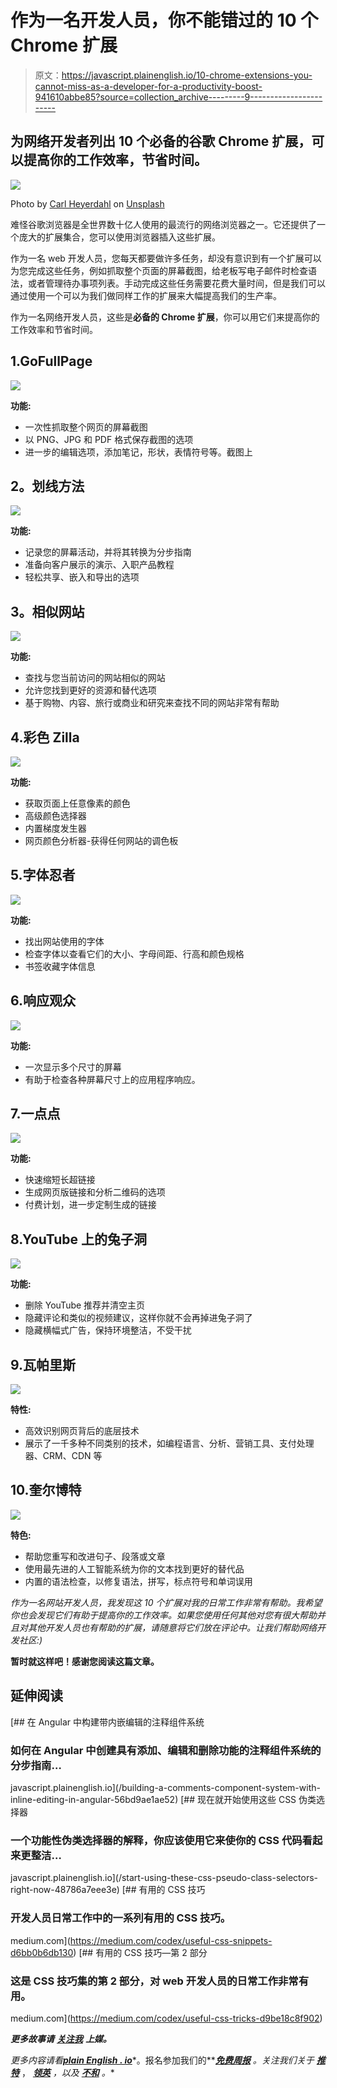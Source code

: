 # 作为一名开发人员，你不能错过的 10 个 Chrome 扩展

> 原文：<https://javascript.plainenglish.io/10-chrome-extensions-you-cannot-miss-as-a-developer-for-a-productivity-boost-941610abbe85?source=collection_archive---------9----------------------->

## 为网络开发者列出 10 个必备的谷歌 Chrome 扩展，可以提高你的工作效率，节省时间。

![](img/a96fffc3fb758fd15ff97aff8ab47709.png)

Photo by [Carl Heyerdahl](https://unsplash.com/@carlheyerdahl?utm_source=medium&utm_medium=referral) on [Unsplash](https://unsplash.com?utm_source=medium&utm_medium=referral)

难怪谷歌浏览器是全世界数十亿人使用的最流行的网络浏览器之一。它还提供了一个庞大的扩展集合，您可以使用浏览器插入这些扩展。

作为一名 web 开发人员，您每天都要做许多任务，却没有意识到有一个扩展可以为您完成这些任务，例如抓取整个页面的屏幕截图，给老板写电子邮件时检查语法，或者管理待办事项列表。手动完成这些任务需要花费大量时间，但是我们可以通过使用一个可以为我们做同样工作的扩展来大幅提高我们的生产率。

作为一名网络开发人员，这些是**必备的 Chrome 扩展**，你可以用它们来提高你的工作效率和节省时间。

## 1.GoFullPage

![](img/ab6b2404217db35441d33bf65e543a9d.png)

**功能:**

*   一次性抓取整个网页的屏幕截图
*   以 PNG、JPG 和 PDF 格式保存截图的选项
*   进一步的编辑选项，添加笔记，形状，表情符号等。截图上

## **2。划线方法**

![](img/6082e17f93c42b898ce9f007e8c749b7.png)

**功能:**

*   记录您的屏幕活动，并将其转换为分步指南
*   准备向客户展示的演示、入职产品教程
*   轻松共享、嵌入和导出的选项

## **3。相似网站**

![](img/e64c7d4d213fb376ea7c23fa20c42172.png)

**功能:**

*   查找与您当前访问的网站相似的网站
*   允许您找到更好的资源和替代选项
*   基于购物、内容、旅行或商业和研究来查找不同的网站非常有帮助

## 4.彩色 Zilla

![](img/4d135886b4c5ec3bb5149da052e67ffd.png)

**功能:**

*   获取页面上任意像素的颜色
*   高级颜色选择器
*   内置梯度发生器
*   网页颜色分析器-获得任何网站的调色板

## 5.字体忍者

![](img/7cea4b2fd99c42d2e1c7895e1192317a.png)

**功能:**

*   找出网站使用的字体
*   检查字体以查看它们的大小、字母间距、行高和颜色规格
*   书签收藏字体信息

## 6.响应观众

![](img/71be0f3ac3ba108d8366c570e880f641.png)

**功能:**

*   一次显示多个尺寸的屏幕
*   有助于检查各种屏幕尺寸上的应用程序响应。

## 7.一点点

![](img/13fcce3b7491cb606c1138d9aac44a72.png)

**功能:**

*   快速缩短长超链接
*   生成网页版链接和分析二维码的选项
*   付费计划，进一步定制生成的链接

## 8.YouTube 上的兔子洞

![](img/7567d8ae7e33ccafe5a3f9aabaf369b7.png)

**功能:**

*   删除 YouTube 推荐并清空主页
*   隐藏评论和类似的视频建议，这样你就不会再掉进兔子洞了
*   隐藏横幅式广告，保持环境整洁，不受干扰

## 9.瓦帕里斯

![](img/18789b1d50c467c8846d5bef55ab8329.png)

**特性:**

*   高效识别网页背后的底层技术
*   展示了一千多种不同类别的技术，如编程语言、分析、营销工具、支付处理器、CRM、CDN 等

## 10.奎尔博特

![](img/b5975ee63f88186507441f8b5243b28e.png)

**特色:**

*   帮助您重写和改进句子、段落或文章
*   使用最先进的人工智能系统为你的文本找到更好的替代品
*   内置的语法检查，以修复语法，拼写，标点符号和单词误用

*作为一名网站开发人员，我发现这 10 个扩展对我的日常工作非常有帮助。我希望你也会发现它们有助于提高你的工作效率。如果您使用任何其他对您有很大帮助并且对其他开发人员也有帮助的扩展，请随意将它们放在评论中。让我们帮助网络开发社区:)*

**暂时就这样吧！感谢您阅读这篇文章。**

## **延伸阅读**

[](/building-a-comments-component-system-with-inline-editing-in-angular-56bd9ae1ae52) [## 在 Angular 中构建带内嵌编辑的注释组件系统

### 如何在 Angular 中创建具有添加、编辑和删除功能的注释组件系统的分步指南…

javascript.plainenglish.io](/building-a-comments-component-system-with-inline-editing-in-angular-56bd9ae1ae52) [](/start-using-these-css-pseudo-class-selectors-right-now-48786a7eee3e) [## 现在就开始使用这些 CSS 伪类选择器

### 一个功能性伪类选择器的解释，你应该使用它来使你的 CSS 代码看起来更整洁…

javascript.plainenglish.io](/start-using-these-css-pseudo-class-selectors-right-now-48786a7eee3e) [](https://medium.com/codex/useful-css-snippets-d6bb0b6db130) [## 有用的 CSS 技巧

### 开发人员日常工作中的一系列有用的 CSS 技巧。

medium.com](https://medium.com/codex/useful-css-snippets-d6bb0b6db130) [](https://medium.com/codex/useful-css-tricks-d9be18c8f902) [## 有用的 CSS 技巧—第 2 部分

### 这是 CSS 技巧集的第 2 部分，对 web 开发人员的日常工作非常有用。

medium.com](https://medium.com/codex/useful-css-tricks-d9be18c8f902) 

***更多故事请*** [***关注我***](https://anishdhingra.medium.com/) ***上媒。***

*更多内容请看*[***plain English . io***](https://plainenglish.io/)*。报名参加我们的**[***免费周报***](http://newsletter.plainenglish.io/) *。关注我们关于* [***推特***](https://twitter.com/inPlainEngHQ) ， [***领英***](https://www.linkedin.com/company/inplainenglish/) *，以及* [***不和***](https://discord.gg/GtDtUAvyhW) *。**